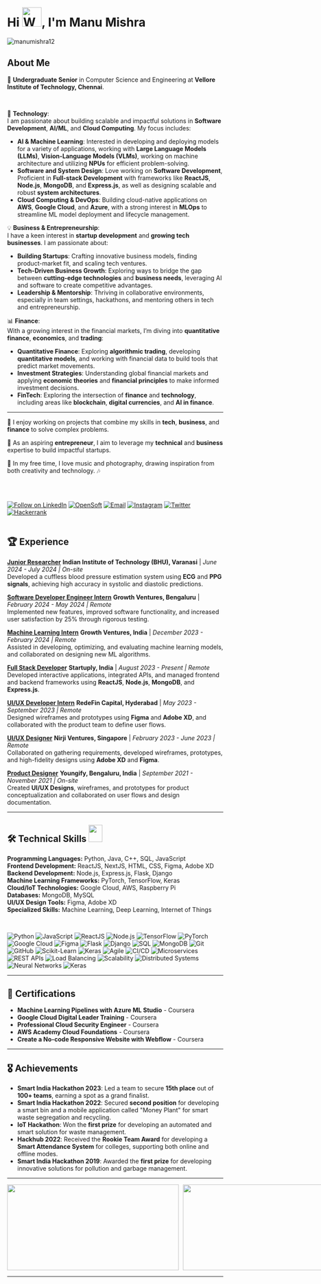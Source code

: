 <!-- README FILE GITHUB -->
 
<!-- My Template Image  -->
<!-- ![MastHead](https://github.com/manumishra12/manumishra12/blob/main/Intro.jpg) -->

<h1 >Hi <img src="https://raw.githubusercontent.com/nixin72/nixin72/master/wave.gif"  alt="Waving hand animated gif" height="45" width="45" />, I'm Manu Mishra </h1>
<p align="left"> <img src="https://komarev.com/ghpvc/?username=manumishra12&label=Profile%20views&color=0e75b6&style=flat" alt="manumishra12" /></p>
 
 
<!--About Me -->

## About Me
🔭 **Undergraduate Senior** in Computer Science and Engineering at **Vellore Institute of Technology, Chennai**.

<br>

🌱 **Technology**:  
I am passionate about building scalable and impactful solutions in **Software Development**, **AI/ML**, and **Cloud Computing**. My focus includes:
- **AI & Machine Learning**: Interested in developing and deploying models for a variety of applications, working with **Large Language Models (LLMs)**, **Vision-Language Models (VLMs)**, working on machine architecture and utilizing **NPUs** for efficient problem-solving.
- **Software and System Design**: Love working on **Software Development**, Proficient in **Full-stack Development** with frameworks like **ReactJS**, **Node.js**, **MongoDB**, and **Express.js**, as well as designing scalable and robust **system architectures**.
- **Cloud Computing & DevOps**: Building cloud-native applications on **AWS**, **Google Cloud**, and **Azure**, with a strong interest in **MLOps** to streamline ML model deployment and lifecycle management.

💡 **Business & Entrepreneurship**:  
I have a keen interest in **startup development** and **growing tech businesses**. I am passionate about:
- **Building Startups**: Crafting innovative business models, finding product-market fit, and scaling tech ventures.
- **Tech-Driven Business Growth**: Exploring ways to bridge the gap between **cutting-edge technologies** and **business needs**, leveraging AI and software to create competitive advantages.
- **Leadership & Mentorship**: Thriving in collaborative environments, especially in team settings, hackathons, and mentoring others in tech and entrepreneurship.

📊 **Finance**:  
With a growing interest in the financial markets, I’m diving into **quantitative finance**, **economics**, and **trading**:
- **Quantitative Finance**: Exploring **algorithmic trading**, developing **quantitative models**, and working with financial data to build tools that predict market movements.
- **Investment Strategies**: Understanding global financial markets and applying **economic theories** and **financial principles** to make informed investment decisions.
- **FinTech**: Exploring the intersection of **finance** and **technology**, including areas like **blockchain**, **digital currencies**, and **AI in finance**.

---

🎯 I enjoy working on projects that combine my skills in **tech**, **business**, and **finance** to solve complex problems.

🚀 As an aspiring **entrepreneur**, I aim to leverage my **technical** and **business** expertise to build impactful startups.

🎵 In my free time, I love music and photography, drawing inspiration from both creativity and technology. 🎶

  

<br>
<br>

<!-- **Connnet with me** <img src="https://github.com/hariketsheth/hariketsheth/blob/main/img/handshake.gif" height="25px" style="margin-bottom: -5px;"> -->

<p align="left">
<a href="https://www.linkedin.com/in/manu-mishra-688487211/"> <img title="Follow on LinkedIn" src="https://img.shields.io/badge/LinkedIn-0077B5?style=for-the-badge&logo=linkedin&logoColor=white"/></a>
<a href="https://hashnode.com/@ManuMishra12"> <img title="OpenSoft" src="https://img.shields.io/badge/Hashnode-2962FF?style=for-the-badge&logo=hashnode&logoColor=white"/></a>
<a href="mailto:connectmanumishra@gmail.com"> <img title="Email" src="https://img.shields.io/badge/Gmail-D14836?style=for-the-badge&logo=gmail&logoColor=white"/></a>
<a href="https://www.instagram.com/_mishramanu_/"> <img title="Instagram" src="https://img.shields.io/badge/Instagram-%23E4405F.svg?style=for-the-badge&logo=Instagram&logoColor=white"/></a>
<a href="https://twitter.com/ManuMis69128338"> <img title="Twitter" src="https://img.shields.io/badge/Twitter-%231DA1F2.svg?style=for-the-badge&logo=Twitter&logoColor=white"/></a>
<a href="https://www.hackerrank.com/Manu_Mishra"> <img title="Hackerrank" src="https://img.shields.io/badge/-Hackerrank-2EC866?style=for-the-badge&logo=HackerRank&logoColor=white"/></a>

 <br>
 <br>

## 🏆 Experience

[**Junior Researcher**](https://iitbhu.ac.in/) **Indian Institute of Technology (BHU), Varanasi** | *June 2024 - July 2024 | On-site*  
Developed a cuffless blood pressure estimation system using **ECG** and **PPG signals**, achieving high accuracy in systolic and diastolic predictions.

[**Software Developer Engineer Intern**](https://www.linkedin.com/company/growthventures07/posts/?feedView=all) **Growth Ventures, Bengaluru** | *February 2024 - May 2024 | Remote*  
Implemented new features, improved software functionality, and increased user satisfaction by 25% through rigorous testing.

[**Machine Learning Intern**](https://www.linkedin.com/company/growthventures07/posts/?feedView=all) **Growth Ventures, India** | *December 2023 - February 2024 | Remote*  
Assisted in developing, optimizing, and evaluating machine learning models, and collaborated on designing new ML algorithms.

[**Full Stack Developer**](https://media.licdn.com/dms/image/v2/D4D2DAQFBw18OVCTjJQ/profile-treasury-image-shrink_1920_1920/profile-treasury-image-shrink_1920_1920/0/1698663301108?e=1733076000&v=beta&t=4CIJfXonWqsAA8EokQJvj6SD7jQlQhFgUWX7alAwWVk) **Startuply, India** | *August 2023 - Present | Remote*  
Developed interactive applications, integrated APIs, and managed frontend and backend frameworks using **ReactJS**, **Node.js**, **MongoDB**, and **Express.js**.

[**UI/UX Developer Intern**](https://redefincapital.com/) **RedeFin Capital, Hyderabad** | *May 2023 - September 2023 | Remote*  
Designed wireframes and prototypes using **Figma** and **Adobe XD**, and collaborated with the product team to define user flows.

[**UI/UX Designer**](https://www.nirji.com/) **Nirji Ventures, Singapore** | *February 2023 - June 2023 | Remote*  
Collaborated on gathering requirements, developed wireframes, prototypes, and high-fidelity designs using **Adobe XD** and **Figma**.

[**Product Designer**](https://www.behance.net/gallery/146933343/Youngify-My-Startup-Client) **Youngify, Bengaluru, India** | *September 2021 - November 2021 | On-site*  
Created **UI/UX Designs**, wireframes, and prototypes for product conceptualization and collaborated on user flows and design documentation.


---

<!--My Skills and Current Learning Badges  -->

## 🛠️ Technical Skills <img src = "https://media2.giphy.com/media/QssGEmpkyEOhBCb7e1/giphy.gif?cid=ecf05e47a0n3gi1bfqntqmob8g9aid1oyj2wr3ds3mg700bl&rid=giphy.gif" width = 32px; height=40px>
**Programming Languages:** Python, Java, C++, SQL, JavaScript  
**Frontend Development:** ReactJS, NextJS, HTML, CSS, Figma, Adobe XD  
**Backend Development:** Node.js, Express.js, Flask, Django  
**Machine Learning Frameworks:** PyTorch, TensorFlow, Keras  
**Cloud/IoT Technologies:** Google Cloud, AWS, Raspberry Pi  
**Databases:** MongoDB, MySQL  
**UI/UX Design Tools:** Figma, Adobe XD  
**Specialized Skills:** Machine Learning, Deep Learning, Internet of Things

<br>

![Python](https://img.shields.io/badge/-Python-blue?logo=python&logoColor=white) ![JavaScript](https://img.shields.io/badge/-JavaScript-yellow?logo=javascript&logoColor=black) ![ReactJS](https://img.shields.io/badge/-ReactJS-61DAFB?logo=react&logoColor=white) ![Node.js](https://img.shields.io/badge/-Node.js-339933?logo=node.js&logoColor=white) ![TensorFlow](https://img.shields.io/badge/-TensorFlow-orange?logo=tensorflow&logoColor=white) ![PyTorch](https://img.shields.io/badge/-PyTorch-red?logo=pytorch&logoColor=white) ![Google Cloud](https://img.shields.io/badge/-Google%20Cloud-blue?logo=google-cloud&logoColor=white) ![Figma](https://img.shields.io/badge/-Figma-FF7262?logo=figma&logoColor=white) ![Flask](https://img.shields.io/badge/-Flask-000000?logo=flask&logoColor=white) ![Django](https://img.shields.io/badge/-Django-092E20?logo=django&logoColor=white) ![SQL](https://img.shields.io/badge/-SQL-4479A1?logo=postgresql&logoColor=white) ![MongoDB](https://img.shields.io/badge/-MongoDB-47A248?logo=mongodb&logoColor=white) ![Git](https://img.shields.io/badge/-Git-F05032?logo=git&logoColor=white) ![GitHub](https://img.shields.io/badge/-GitHub-181717?logo=github&logoColor=white) ![Scikit-Learn](https://img.shields.io/badge/-Scikit%20Learn-F7931E?logo=scikit-learn&logoColor=white) ![Keras](https://img.shields.io/badge/-Keras-D00000?logo=keras&logoColor=white) ![Agile](https://img.shields.io/badge/-Agile-0277BD?logo=agile&logoColor=white) ![CI/CD](https://img.shields.io/badge/-CI/CD-4285F4?logo=google-cloud&logoColor=white) ![Microservices](https://img.shields.io/badge/-Microservices-blue?logo=microservices&logoColor=white) ![REST APIs](https://img.shields.io/badge/-REST%20APIs-green?logo=api&logoColor=white) ![Load Balancing](https://img.shields.io/badge/-Load%20Balancing-orange?logo=load-balancer&logoColor=white) ![Scalability](https://img.shields.io/badge/-Scalability-red?logo=architecture&logoColor=white) ![Distributed Systems](https://img.shields.io/badge/-Distributed%20Systems-purple?logo=distributed&logoColor=white) ![Neural Networks](https://img.shields.io/badge/-Neural%20Networks-0078D7?logo=neural-network&logoColor=white) ![Keras](https://img.shields.io/badge/-Keras-D00000?logo=keras&logoColor=white)

---

## 📜 Certifications
- **Machine Learning Pipelines with Azure ML Studio** - Coursera  
- **Google Cloud Digital Leader Training** - Coursera  
- **Professional Cloud Security Engineer** - Coursera  
- **AWS Academy Cloud Foundations** - Coursera  
- **Create a No-code Responsive Website with Webflow** - Coursera  
  
---

## 🎖️ Achievements
- **Smart India Hackathon 2023**: Led a team to secure **15th place** out of **100+ teams**, earning a spot as a grand finalist.
- **Smart India Hackathon 2022**: Secured **second position** for developing a smart bin and a mobile application called "Money Plant" for smart waste segregation and recycling.
- **IoT Hackathon**: Won the **first prize** for developing an automated and smart solution for waste management.
- **Hackhub 2022**: Received the **Rookie Team Award** for developing a **Smart Attendance System** for colleges, supporting both online and offline modes.
- **Smart India Hackathon 2019**: Awarded the **first prize** for developing innovative solutions for pollution and garbage management. 

---


<!--
<h3 style="color:yellow;margin-bottom: 15px;" >Mostly work with⚒️</h3> 
<div>

[![Bootstrap Badge](https://img.shields.io/badge/Bootstrap-563D7C?style=for-the-badge&logo=bootstrap&logoColor=white)](#)  [![C++ Badge](https://img.shields.io/badge/C%2B%2B-00599C?style=for-the-badge&logo=c%2B%2B&logoColor=white)](#)  [![PHP Badge](https://img.shields.io/badge/PHP-6d4dff?style=for-the-badge&logo=php&logoColor=white)](#)  [![Javascript Badge](https://img.shields.io/badge/Javascript-facf43?style=for-the-badge&logo=javascript&logoColor=white)](#) ![SQLite](https://img.shields.io/badge/sqlite-%2307405e.svg?style=for-the-badge&logo=sqlite&logoColor=white)  ![Flask](https://img.shields.io/badge/flask-%23000.svg?style=for-the-badge&logo=flask&logoColor=white)
 
[![Python Badge](https://img.shields.io/badge/PYTHON-yellow?style=for-the-badge&logo=python&logoColor=white")](#) [![MySQL Badge](https://img.shields.io/badge/MySQL-ff7926?style=for-the-badge&logo=mysql&logoColor=white)](#) [![HTML Badge](https://img.shields.io/badge/HTML5-E34F26?style=for-the-badge&logo=html5&logoColor=white)](#)  [![CSS Badge](https://img.shields.io/badge/CSS-239120?&style=for-the-badge&logo=css3&logoColor=white)](#) ![MySQL](https://img.shields.io/badge/mysql-%2300f.svg?style=for-the-badge&logo=mysql&logoColor=white)  ![Django](https://img.shields.io/badge/django-%23092E20.svg?style=for-the-badge&logo=django&logoColor=white)   
  
<!--  Badges -->
<!--
<p align="center"> 
 
![Adobe XD](https://img.shields.io/badge/Adobe%20XD-470137?style=for-the-badge&logo=Adobe%20XD&logoColor=#FF61F6) ![Adobe Illustrator](https://img.shields.io/badge/adobe%20illustrator-%23FF9A00.svg?style=for-the-badge&logo=adobe%20illustrator&logoColor=white)  ![Adobe InDesign](https://img.shields.io/badge/Adobe%20InDesign-49021F?style=for-the-badge&logo=adobeindesign&logoColor=white) ![Adobe Lightroom](https://img.shields.io/badge/Adobe%20Lightroom-31A8FF.svg?style=for-the-badge&logo=Adobe%20Lightroom&logoColor=white) 
 
![Adobe Audition](https://img.shields.io/badge/Adobe%20Audition-9999FF.svg?style=for-the-badge&logo=Adobe%20Audition&logoColor=white) ![Blender](https://img.shields.io/badge/blender-%23F5792A.svg?style=for-the-badge&logo=blender&logoColor=white)  ![Adobe After Effects](https://img.shields.io/badge/Adobe%20After%20Effects-9999FF.svg?style=for-the-badge&logo=Adobe%20After%20Effects&logoColor=white) ![Canva](https://img.shields.io/badge/Canva-%2300C4CC.svg?style=for-the-badge&logo=Canva&logoColor=white) ![Figma](https://img.shields.io/badge/figma-%23F24E1E.svg?style=for-the-badge&logo=figma&logoColor=white) 
 
</p> 
<br>
</div>
<h3 style="color:yellow;margin-bottom: 15px;"  >Currently exploring and learning 👨‍💻 :</h3>  

<p>
<img src="https://img.shields.io/badge/Flutter-2dbfe3?style=for-the-badge&logo=flutter&logoColor=white">
<img src="https://img.shields.io/badge/React-2d73e3?style=for-the-badge&logo=react&logoColor=white">
<img src="https://img.shields.io/badge/Firebase-FFCB2B?style=for-the-badge&logo=firebase&logoColor=white">
<img src="https://img.shields.io/badge/Java-b0331a?style=for-the-badge&logo=java&logoColor=white">
<img src="https://img.shields.io/badge/Node%20Js-398726?style=for-the-badge&logo=node-dot-js&logoColor=white">
<img src="https://img.shields.io/badge/Sketch-FFB387?style=for-the-badge&logo=sketch&logoColor=black">
<img src="https://img.shields.io/badge/FastAPI-005571?style=for-the-badge&logo=fastapi">
<br>
<img src="https://img.shields.io/badge/Keras-%23D00000.svg?style=for-the-badge&logo=Keras&logoColor=white">
<img src="https://img.shields.io/badge/TensorFlow-%23FF6F00.svg?style=for-the-badge&logo=TensorFlow&logoColor=white">

</p>
-->
 
<!-- <p align="left"> <img src="https://komarev.com/ghpvc/?username=manumishra12&label=Profile%20views&color=0e75b6&style=flat" alt="manumishra12" /></p> --> 

<p style="display: flex; justify-content: space-between; align-items: center;">
  <img height="200px" width="400" src="https://github-readme-stats.vercel.app/api?username=manumishra12&count_private=true&theme=radical&show_icons=true" style="flex: 1; margin-right: 10px;"/>
  <img height="200px" width="400" src="https://github-readme-stats.vercel.app/api/top-langs/?username=manumishra12&layout=compact&theme=radical&show_icons=true" style="flex: 1;"/>
</p>


<p>
  <!-- <img align="right" height="350" width="400" src="https://cdn.dribbble.com/users/416610/screenshots/4801105/media/be031f8d02ca8cc404d44be54ee2c493.gif" />  -->
  <!-- <img alt= "stats card" height="200px" width="400" src="https://github-readme-streak-stats.herokuapp.com/?user=manumishra12&theme=radical"> -->
  
  <!-- <img height="200px" width="400" src="https://github-readme-stats.vercel.app/api?username=manumishra12&count_private=true&theme=radical&show_icons=true" /> -->
  <!-- [![Top Langs](https://github-readme-stats.vercel.app/api/top-langs/?username=manumishra12&layout=compact&theme=radical&show_icons=true)](https://github.com/manumishra12/github-readme-stats) -->

</p>






<!-- [![Manu's github activity graph](https://activity-graph.herokuapp.com/graph?username=manumishra12&theme=github)](https://github.com/manumishra12/github-readme-activity-graph) -->

<!-- SNAKE GRID -->
<!--
<p align="center">
  <img src="https://github.com/manumishra12/manumishra12/blob/output/github-contribution-grid-snake.svg" alt="snake"></center>
</p>
-->

<!-- Github  Cat Climbing -->
<!-- <img width="55%" align="right" alt="Github" src="https://raw.githubusercontent.com/onimur/.github/master/.resources/git-header.svg" /> -->










<!-- //////////////////////////////////////////////////////////////////////////////////////////////////////// -->




<!-- EXTRA BADGES -->
<!-- <a href="https://www.python.org" target="_blank" rel="noreferrer"> <img src="https://raw.githubusercontent.com/devicons/devicon/master/icons/python/python-original.svg" alt="python" width="40" height="40"/> </a> 
 
<a href="https://www.w3schools.com/cpp/" target="_blank" rel="noreferrer"> <img src="https://raw.githubusercontent.com/devicons/devicon/master/icons/cplusplus/cplusplus-original.svg" alt="cplusplus" width="40" height="40"/> </a> 
 
<a href="https://www.w3schools.com/css/" target="_blank" rel="noreferrer"> <img src="https://raw.githubusercontent.com/devicons/devicon/master/icons/css3/css3-original-wordmark.svg" alt="css3" width="40" height="40"/> </a>
 
<a href="https://www.w3.org/html/" target="_blank" rel="noreferrer"> <img src="https://raw.githubusercontent.com/devicons/devicon/master/icons/html5/html5-original-wordmark.svg" alt="html5" width="40" height="40"/> </a> 

  <!-- <a href="https://www.mathworks.com/" target="_blank" rel="noreferrer"> <img src="https://upload.wikimedia.org/wikipedia/commons/2/21/Matlab_Logo.png" alt="matlab" width="40" height="40"/> </a>  -->

  <!-- <img src="https://img.shields.io/badge/AdobeXD-b0331a?style=for-the-badge&logo=AdobeXD&logoColor=white"> -->
<!-- ![Sketch](https://img.shields.io/badge/Sketch-FFB387?style=for-the-badge&logo=sketch&logoColor=black) 
![FastAPI](https://img.shields.io/badge/FastAPI-005571?style=for-the-badge&logo=fastapi) -->
 
 <!-- <p align="left"> <a href="https://twitter.com/ishikakesarwan4" target="blank"><img src="https://img.shields.io/twitter/follow/ishikakesarwan4?logo=twitter&style=for-the-badge" alt="ishikakesarwan4" /></a> </p> 

<!-- <img align="right" height="350" width="400" src="https://cdn.dribbble.com/users/2238041/screenshots/4763918/working.gif" /> </a> -->
 <!-- <a href="https://www.adobe.com/products/xd.html" target="_blank" rel="noreferrer"> <img src="https://cdn.worldvectorlogo.com/logos/adobe-xd.svg" alt="xd" width="40" height="40"/> </a>  <a href="https://www.photoshop.com/en" target="_blank" rel="noreferrer"> <img src="https://raw.githubusercontent.com/devicons/devicon/master/icons/photoshop/photoshop-line.svg" alt="photoshop" width="40" height="40"/> </a> <a href="https://www.adobe.com/in/products/illustrator.html" target="_blank" rel="noreferrer"> <img src="https://www.vectorlogo.zone/logos/adobe_illustrator/adobe_illustrator-icon.svg" alt="illustrator" width="40" height="40"/> </a> <a href="https://www.figma.com/" target="_blank" rel="noreferrer"> <img src="https://www.vectorlogo.zone/logos/figma/figma-icon.svg" alt="figma" width="40" height="40"/> </a> -->
 
 
 
 
<!--
 Mail ID Links  
 📫 How to reach me **connectmanumishra@gmail.com**
 <br><br>
 <hr>
-->



<!--
<!-- Social Media Handel Links  
<h4  style="color:yellow;margin-bottom: 20px;" >◻ Coding Profiles 💻</h4>  
<div >
 
[![Hackerrank Badge](https://img.shields.io/badge/HackerRank-2EC866?style=flat&logo=HackerRank&logoColor=white)](https://www.hackerrank.com/Manu_Mishra)
</p>
<br>

<h4 style="color:yellow;margin-bottom: 20px;" >◻ Lets Connect <img src="https://github.com/hariketsheth/hariketsheth/blob/main/img/handshake.gif" height="25px" style="margin-bottom: -5px;">  </h4>
<div>

[![GitHub Badge](https://img.shields.io/badge/-GitHub-black?style=flat&labelColor=white&logo=github&logoColor=black)](https://github.com/manumishra12)    [![Linkedin Badge](https://img.shields.io/badge/-Linkedin-0e76a8?style=flat&labelColor=white&logo=linkedin&logoColor=0e76a8)](https://www.linkedin.com/in/manu-mishra-688487211/)       [![Mail Badge](https://img.shields.io/badge/-Gmail-c0392b?style=flat&labelColor=white&logo=gmail&logoColor=c0392b)](mailto:connectmanumishra@gmail.com)           [![Instagram Badge](https://img.shields.io/badge/-Instagram-e84393?style=flat&labelColor=white&logo=instagram&logoColor=e84393)](https://www.instagram.com/_mishramanu_/)     [![Twitter Badge](https://img.shields.io/badge/-Twitter-1ca0f1?style=flat&labelColor=white&logo=twitter&logoColor=1ca0f1&link=https://twitter.com/)](https://twitter.com/ManuMis69128338)

<!-- [![Facebook Badge](https://img.shields.io/badge/-Facebook-blue?style=flat&labelColor=white&logo=facebook&logoColor=blue)](https://www.facebook.com/HariketAcoustics) 




<!-- CODE EAT SLEEP REPEAT Gify -->
<!--  <h2><img src = "https://media0.giphy.com/media/KDDpcKigbfFpnejZs6/giphy.gif?cid=ecf05e47oy6f4zjs8g1qoiystc56cu7r9tb8a1fe76e05oty&rid=giphy.gif" width = 100px></h2> -->
<hr>



<!-- Contribution Tracking Chart -->
<!--[![Manu's github activity graph](https://activity-graph.herokuapp.com/graph?username=manumishra12&theme=react-dark)](https://github.com/manumishra12/github-readme-activity-graph)-->













<!-- OTHER STUFF COMMENTED -->
<!-- #Connect social media -->
<!-- <h3 align="center">Connect with me:</h3>
<p align="center"> -->

<!-- <a href="https://www.linkedin.com/in/ishika-kesarwani-3b32811a6/" target="blank"><img align="center" src="https://img.icons8.com/cute-clipart/64/000000/linkedin.png" alt="ishika kesarwani" height="50" width="50" /></a>&nbsp;&nbsp;&nbsp;&nbsp; -->

<!-- <a href="https://www.instagram.com/_mishramanu_/" target="blank"><img align="center" src="https://img.icons8.com/cute-clipart/64/000000/instagram-new.png" alt="_mishramanu_" height="50" width="50" /></a>
</p>
<hr> -->

<!-- #Snake contribution -->
<!-- <p align="center">
  <img src="https://github.com/manumishra12/manumishra12/raw/output/github-contribution-grid-snake.svg" alt="snake"></center>
</p> -->


<!-- Skills Panel -->

<!-- <h2> Skills <img src = "https://media2.giphy.com/media/QssGEmpkyEOhBCb7e1/giphy.gif?cid=ecf05e47a0n3gi1bfqntqmob8g9aid1oyj2wr3ds3mg700bl&rid=giphy.gif" width = 32px> </h2>

<a href= https://github.com/manumishra12?tab=repositories&q=&type=&language=python&sort= > <img width ='32px' src ='https://raw.githubusercontent.com/manumishra12/githubAboutMeGenerator/main/icons/python.svg'> </a>

<a href= https://github.com/manumishra12?tab=repositories&q=&type=&language=reactjs&sort= > <img width ='32px' src ='https://raw.githubusercontent.com/manumishra12/githubAboutMeGenerator/main/icons/reactjs.svg'> </a>

<a href= https://github.com/manumishra12?tab=repositories&q=&type=&language=javascript&sort= > <img width ='32px' src ='https://raw.githubusercontent.com/manumishra12/githubAboutMeGenerator/main/icons/javascript.svg'> </a>



<a href= https://github.com/manumishra12?tab=repositories&q=&type=&language=c&sort= > <img width ='32px' src ='https://raw.githubusercontent.com/manumishra12/githubAboutMeGenerator/main/icons/c.svg'> </a>

<a href= https://github.com/manumishra12?tab=repositories&q=&type=&language=cpp&sort= > <img width ='32px' src ='https://raw.githubusercontent.com/manumishra12/githubAboutMeGenerator/main/icons/cpp.svg'> </a> -->

<!-- <a href= https://github.com/manumishra12?tab=repositories&q=&type=&language=scikit&sort= > <img width ='32px' src ='https://raw.githubusercontent.com/rahulbanerjee26/githubAboutMeGenerator/main/icons/scikit.svg'> </a> -->

<!-- <a href= https://github.com/manumishra12?tab=repositories&q=&type=&language=sqlite&sort= > <img width ='32px' src ='https://raw.githubusercontent.com/rahulbanerjee26/githubAboutMeGenerator/main/icons/sqlite.svg'> </a> -->

<!-- <a href= https://github.com/manumishra12?tab=repositories&q=&type=&language=pytorch&sort= > <img width ='32px' src ='https://raw.githubusercontent.com/rahulbanerjee26/githubAboutMeGenerator/main/icons/pytorch.svg'> </a> -->







<!--/////////////////////////////////////////////////////////////////////////////////////////////////////////////////////////////////////////////////  -->
<!--
**manumishra12/manumishra12** is a ✨ _special_ ✨ repository because its `README.md` (this file) appears on your GitHub profile.

Here are some ideas to get you started:

- 🔭 I’m currently working on ...
- 🌱 I’m currently learning ...
- 👯 I’m looking to collaborate on ...
- 🤔 I’m looking for help with ...
- 💬 Ask me about ...
- 📫 How to reach me: ...
- 😄 Pronouns: ...
- ⚡ Fun fact: ...
-->
